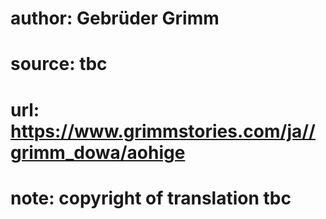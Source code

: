# author: Gebrüder Grimm
# source: tbc
# url: https://www.grimmstories.com/ja//grimm_dowa/aohige
# note: copyright of translation tbc


